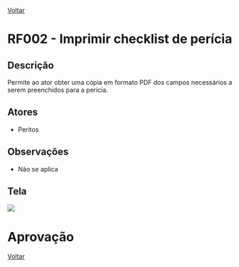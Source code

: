 [Voltar](../req_fun.md)

# RF002 - Imprimir checklist de perícia

## Descrição

Permite ao ator obter uma cópia em formato PDF dos campos necessários a serem preenchidos para a perícia.

## Atores

- Peritos

## Observações

- Não se aplica

## Tela

[![](https://www.plantuml.com/plantuml/svg/lLJHRjCm57ttLro95x1eaYKBejKqJRG2WRPHQRnDOxgpBvrLEmwsCscq_H5UUU09YM-WFqQIhOjMgbBnWAD8YNpEkVUUOvaT-O0kUDG1e2grHNc9xdEbRkobnafQTk33hQP3ra162YSE3SmOm2iKqucpLI67Lbi7Jpwzg9-SBTX1lA9CLL5YGv2bWhqaOK45JV3Mb4uPvK1SavXgvGD8X36vvG-Xa5qJId9mCZvvmmIMGTa2uAn6aK6Gz02yGpIzT6lsaVE7_TDVFpc70z7qDxZI5HrodcPfrajppX_HE1-H5qujlo-_MSu786pXIGGAbGEKgbHUg682f5Lu3fuaI0kaAc-iV2GKhSb-88EDth5rP42LlZ8WMx-y2e260inhs5d0KFaQk1A5UjZIkgtQ8moj7qEKw8Dh-qxsucG_JfCqX_bgSaVoy1wjQzi3jS0qJl8MkBN6iHMerHVSQ4mFEclg7z8Hp1lIygiEoY2W3kGwQleoJhAxtj9aa6qh7As52csgAjYd_baJtThAylqip_Ppw6qn-azMbgNrSO3TMOiTykWEye1pa38s9hwjrz_c6r5H5JLBsi662JddfzOGvm3ptGzaHnwENyV3q_4xpg5HwFVxqVtRw_St4DvVUN8tg-pWNwf6_ukp5X7hFhljsVdgqhceIvmFiH2aqLqiMCGMx8WAsTnlx3S0)](https://www.plantuml.com/plantuml/svg/lLJHRjCm57ttLro95x1eaYKBejKqJRG2WRPHQRnDOxgpBvrLEmwsCscq_H5UUU09YM-WFqQIhOjMgbBnWAD8YNpEkVUUOvaT-O0kUDG1e2grHNc9xdEbRkobnafQTk33hQP3ra162YSE3SmOm2iKqucpLI67Lbi7Jpwzg9-SBTX1lA9CLL5YGv2bWhqaOK45JV3Mb4uPvK1SavXgvGD8X36vvG-Xa5qJId9mCZvvmmIMGTa2uAn6aK6Gz02yGpIzT6lsaVE7_TDVFpc70z7qDxZI5HrodcPfrajppX_HE1-H5qujlo-_MSu786pXIGGAbGEKgbHUg682f5Lu3fuaI0kaAc-iV2GKhSb-88EDth5rP42LlZ8WMx-y2e260inhs5d0KFaQk1A5UjZIkgtQ8moj7qEKw8Dh-qxsucG_JfCqX_bgSaVoy1wjQzi3jS0qJl8MkBN6iHMerHVSQ4mFEclg7z8Hp1lIygiEoY2W3kGwQleoJhAxtj9aa6qh7As52csgAjYd_baJtThAylqip_Ppw6qn-azMbgNrSO3TMOiTykWEye1pa38s9hwjrz_c6r5H5JLBsi662JddfzOGvm3ptGzaHnwENyV3q_4xpg5HwFVxqVtRw_St4DvVUN8tg-pWNwf6_ukp5X7hFhljsVdgqhceIvmFiH2aqLqiMCGMx8WAsTnlx3S0)

# Aprovação

[Voltar](../req_fun.md)
